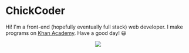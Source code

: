 # **ChickCoder**
Hi! I'm a front-end (hopefully eventually full stack) web developer. I make programs on [Khan Academy](khanacademy.org/profile/websitedeveloper). Have a good day! 😃

<p align = 'center'>
  <img src = 'https://avatars.githubusercontent.com/u/129548862?v=4)https://avatars.githubusercontent.com/u/129548862?v=4'/>
</p>
